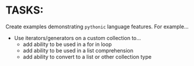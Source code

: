
# TASKS:

Create examples demonstrating `pythonic` language features. For example…
  * Use iterators/generators on a custom collection to…
      * add ability to be used in a for in loop
      * add ability to be used in a list comprehension
      * add ability to convert to a list or other collection type
